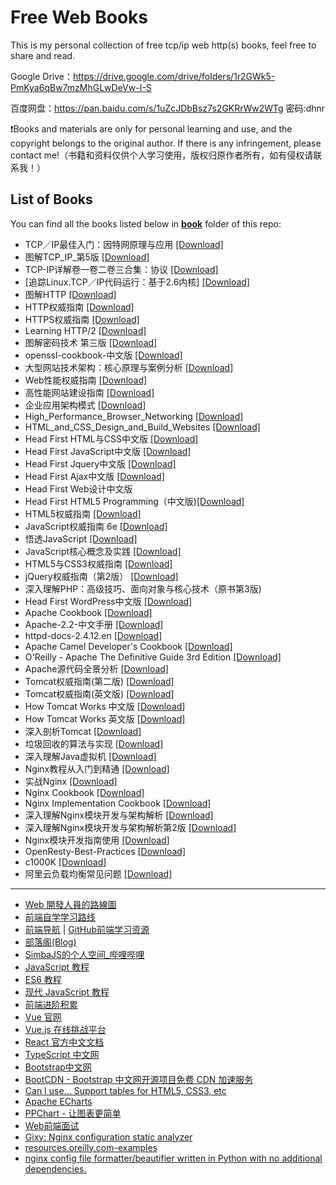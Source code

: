 # Free Web Books

This is my personal collection of free tcp/ip web http(s) books, feel free to share and read.

Google Drive：https://drive.google.com/drive/folders/1r2GWk5-PmKya6qBw7mzMhGLwDeVw-I-S

百度网盘：https://pan.baidu.com/s/1uZcJDbBsz7s2GKRrWw2WTg  密码:dhnr

❗Books and materials are only for personal learning and use, and the copyright belongs to the original author. If there is any infringement, please contact me!（书籍和资料仅供个人学习使用，版权归原作者所有，如有侵权请联系我！）

## List of Books

You can find all the books listed below in [**book**](/book) folder of this repo:

* TCP／IP最佳入门：因特网原理与应用 [[Download]](/book/TCP／IP最佳入门：因特网原理与应用.pdf)
* 图解TCP_IP_第5版 [[Download]](/book/图解TCP_IP_第5版.pdf)
* TCP-IP详解卷一卷二卷三合集：协议 [[Download]](/book/TCP-IP详解卷一卷二卷三合集：协议.rar)
* [追踪Linux.TCP／IP代码运行：基于2.6内核] [[Download]](/book/%5B追踪Linux.TCP／IP代码运行：基于2.6内核%5D.pdf)
* 图解HTTP [[Download]](/book/图解HTTP.pdf)
* HTTP权威指南 [[Download]](/book/HTTP权威指南（中文版）.pdf)
* HTTPS权威指南 [[Download]](/book/HTTPS权威指南.pdf)
* Learning HTTP/2 [[Download]](/book/learninghttp2.pdf)
* 图解密码技术 第三版 [[Download]](/book/图解密码技术%20第三版.pdf)
* openssl-cookbook-中文版 [[Download]](/book/openssl-cookbook-中文版.pdf)
* 大型网站技术架构：核心原理与案例分析 [[Download]](/book/大型网站技术架构：核心原理与案例分析.pdf)
* Web性能权威指南 [[Download]](/book/Web性能权威指南.pdf)
* 高性能网站建设指南 [[Download]](/book/高性能网站建设指南.pdf)
* 企业应用架构模式 [[Download]](/book/企业应用架构模式.pdf)
* High_Performance_Browser_Networking [[Download]](/book/High_Performance_Browser_Networking.pdf)
* HTML_and_CSS_Design_and_Build_Websites [[Download]](/book/HTML_and_CSS_Design_and_Build_Websites.pdf)
* Head First HTML与CSS中文版 [[Download]](/book/Head%20First%20HTML与CSS中文版.pdf)
* Head First JavaScript中文版 [[Download]](/book/head%20first%20javascript%20中文版.pdf)
* Head First Jquery中文版 [[Download]](/book/Head%20First%20Jquery中文版.pdf)
* Head First Ajax中文版 [[Download]](/book/Head%20First%20Ajax.pdf)
* Head First Web设计中文版
* Head First HTML5 Programming（中文版)[[Download]](/book/Head%20First%20HTML5%20Programming（中文版）.pdf)
* HTML5权威指南 [[Download]](/book/HTML5权威指南.pdf)
* JavaScript权威指南 6e [[Download]](/book/JavaScript权威指南%206e.pdf)
* 悟透JavaScript [[Download]](/book/悟透JavaScript.pdf)
* JavaScript核心概念及实践 [[Download]](/book/JavaScript核心概念及实践.pdf)
* HTML5与CSS3权威指南 [[Download]](/book/HTML5与CSS3权威指南.pdf)
* jQuery权威指南（第2版） [[Download]](/book/jQuery权威指南（第2版）.pdf)
* 深入理解PHP：高级技巧、面向对象与核心技术（原书第3版)
* Head First WordPress中文版 [[Download]](/book/Head%20First%20WordPress.pdf) 
* Apache Cookbook [[Download]](/book/Apache%20Cookbook.pdf)
* Apache-2.2-中文手册 [[Download]](/book/Apache-2.2-中文手册.chm)
* httpd-docs-2.4.12.en [[Download]](/book/httpd-docs-2.4.12.en.pdf)
* Apache Camel Developer's Cookbook [[Download]](/book/%5BApache%20Camel%20Developer's%20Cookbook%5D.pdf)
* O'Reilly - Apache The Definitive Guide 3rd Edition [[Download]](/book/O'Reilly%20-%20Apache%20The%20Definitive%20Guide%203rd%20Edition.pdf)
* Apache源代码全景分析 [[Download]](/book/Apache源代码全景分析.pdf)
* Tomcat权威指南(第二版) [[Download]](/book/Tomcat权威指南(第二版).pdf)
* Tomcat权威指南(英文版) [[Download]](/book/Tomcat权威指南(英文版).pdf)
* How Tomcat Works 中文版 [[Download]](/book/How%20Tomcat%20Works%20中文版.pdf)
* How Tomcat Works 英文版 [[Download]](/book/How%20Tomcat%20Works%20英文版.pdf)
* 深入剖析Tomcat [[Download]](/book/深入剖析Tomcat.pdf)
* 垃圾回收的算法与实现 [[Download]](/book/垃圾回收的算法与实现.pdf)
* 深入理解Java虚拟机 [[Download]](/book/深入理解Java虚拟机[JVM高级特性与最佳实践](周志明).pdf)
* Nginx教程从入门到精通 [[Download]](/book/Nginx教程从入门到精通(运维生存时间TTLSA出品).pdf)
* 实战Nginx [[Download]](/book/实战Nginx.取代Apache的高性能Web服务器.2010.pdf)
* Nginx Cookbook [[Download]](/book/Complete_NGINX_Cookbook.pdf)
* Nginx Implementation Cookbook [[Download]](/book/Packtpub.Nginx.1.Web.Server.Implementation.Cookbook-www.gocit.vn.pdf)
* 深入理解Nginx模块开发与架构解析 [[Download]](/book/深入理解Nginx模块开发与架构解析.pdf)
* 深入理解Nginx模块开发与架构解析第2版 [[Download]](/book/深入理解Nginx模块开发与架构解析第2版.pdf)
* Nginx模块开发指南使用 [[Download]](/book/Nginx模块开发指南使用C++11和Boost程序库(罗剑锋著).pdf)
* OpenResty-Best-Practices [[Download]](/book/OpenResty-Best-Practices.pdf)
* c1000K [[Download]](/book/c1000K.pdf)
* 阿里云负载均衡常见问题 [[Download]](/book/阿里云负载均衡常见问题.pdf)

---

- [Web 開發人員的路線圖](https://github.com/goodjack/developer-roadmap-chinese)
- [前端自学学习路线](https://juejin.cn/post/6979778540044550152)
- [前端导航](https://www.kwgg2020.com/) | [GitHub前端学习资源](https://github.com/FrontEndGitHub/FrontEndGitHub)
- [部落阁(Blog)](https://www.yuque.com/crper/blog)
- [SimbaJS的个人空间_哔哩哔哩](https://space.bilibili.com/425325651)
- [JavaScript 教程](https://wangdoc.com/javascript/index.html)
- [ES6 教程](https://wangdoc.com/es6/index.html)
- [现代 JavaScript 教程](https://zh.javascript.info/)
- [前端进阶积累](http://obkoro1.com/web_accumulate/)
- [Vue 官网](https://cn.vuejs.org/v2/guide/)
- [Vue.js 在线挑战平台](https://cn-vuejs-challenges.netlify.app/)
- [React 官方中文文档](https://react.docschina.org/)
- [TypeScript 中文网](https://www.tslang.cn/)
- [Bootstrap中文网](https://www.bootcss.com/)
- [BootCDN - Bootstrap 中文网开源项目免费 CDN 加速服务](https://www.bootcdn.cn/)
- [Can I use... Support tables for HTML5, CSS3, etc](https://caniuse.com/)
- [Apache ECharts](https://echarts.apache.org/zh/index.html)
- [PPChart - 让图表更简单](http://ppchart.com)
- [Web前端面试](https://vue3js.cn/interview/)
- [Gixy: Nginx configuration static analyzer](https://github.com/yandex/gixy)
- [resources.oreilly.com-examples](https://resources.oreilly.com/examples)
- [nginx config file formatter/beautifier written in Python with no additional dependencies.](https://github.com/slomkowski/nginx-config-formatter)
